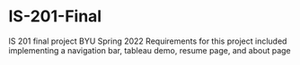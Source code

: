 # IS-201-Final
IS 201 final project BYU Spring 2022
Requirements for this project included implementing a navigation bar, tableau demo, resume page, and about page

